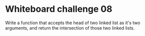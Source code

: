 # Whiteboard challenge 08

Write a function that accepts the head of two linked list as it's two arguments, and return the intersection of those two linked lists.
